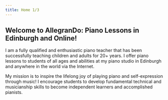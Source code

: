 ```yaml
---
title: Home 1/3
---
```


## Welcome to AllegranDo: Piano Lessons in Edinburgh and Online!

I am a fully qualified and enthusiastic piano teacher that has been successfully teaching children and adults for 20+ years. I offer piano lessons to students of all ages and abilities at my piano studio in Edinburgh and anywhere in the world via the Internet.

My mission is to inspire the lifelong joy of playing piano and self-expression through music! I encourage students to develop fundamental technical and musicianship skills to become independent learners and accomplished pianists.
